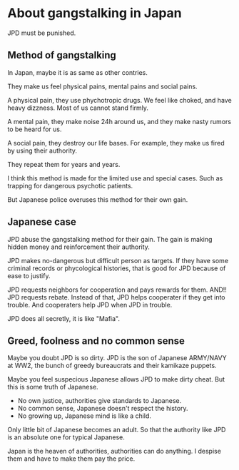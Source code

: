 # About gangstalking in Japan

JPD must be punished.

## Method of gangstalking

In Japan, maybe it is as same as other contries.

They make us feel physical pains, mental pains and social pains.

A physical pain, they use phychotropic drugs.
We feel like choked, and have heavy dizzness.
Most of us cannot stand firmly.

A mental pain, they make noise 24h around us,
and they make nasty rumors to be heard for us.

A social pain, they destroy our life bases.
For example, they make us fired by using their authority.

They repeat them for years and years.

I think this method is made for the limited use and special cases.
Such as trapping for dangerous psychotic patients.

But Japanese police overuses this method for their own gain.

## Japanese case

JPD abuse the gangstalking method for their gain.
The gain is making hidden money and  reinforcement their authority.

JPD makes no-dangerous but difficult person as targets.
If they have some criminal records or phycological histories,
that is good for JPD because of ease to justify.

JPD requests neighbors for cooperation and pays rewards for them.
AND!! JPD requests rebate. 
Instead of that, JPD helps cooperater if they get into trouble.
And cooperaters help JPD when JPD in trouble.

JPD does all secretly, it is like "Mafia".

## Greed, foolness and no common sense

Maybe you doubt JPD is so dirty.
JPD is the son of Japanese ARMY/NAVY at WW2, 
the bunch of greedy bureaucrats and their kamikaze puppets.

Maybe you feel suspecious Japanese allows JPD to make dirty cheat.
But this is some truth of Japanese.

- No own justice, authorities give standards to Japanese.
- No common sense, Japanese doesn't respect the history.
- No growing up, Japanese mind is like a child.

Only little bit of Japanese becomes an adult.
So that the authority like JPD is an absolute one for typical Japanese.

Japan is the heaven of authorities, authorities can do anything.
I despise them and have to make them pay the price.
